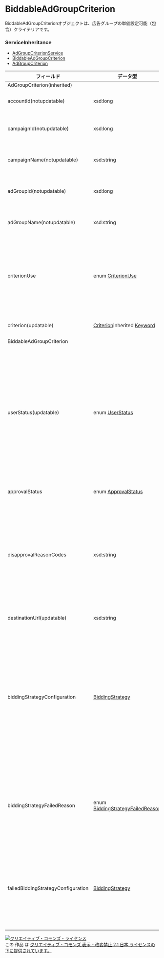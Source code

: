 # BiddableAdGroupCriterion
BiddableAdGroupCriterionオブジェクトは、広告グループの単価設定可能（包含）クライテリアです。
### ServiceInheritance
+ [AdGroupCriterionService](../services/AdGroupCriterionService.md)
+ [BiddableAdGroupCriterion](../services/BiddableAdGroupCriterion.md)
+ [AdGroupCriterion](../services/AdGroupCriterion.md)

| フィールド | データ型 | 説明 | ADD | SET | REMOVE | 
|---|---|---|---|---|---|
| AdGroupCriterion(inherited)||||||
| accountId(notupdatable)| xsd:long| アカウントIDです。| Req| Req| Req |
| campaignId(notupdatable)| xsd:long| キャンペーンIDです。| Req| Req| Req |
| campaignName(notupdatable)| xsd:string| キャンペーン名です。| ─| ─| ─ |
| adGroupId(notupdatable)| xsd:long| 広告グループIDです。| Req| Req| Req |
| adGroupName(notupdatable)| xsd:string| 広告グループ名です。| ─| ─| ─ |
| criterionUse| enum <a href="./CriterionUse.md">CriterionUse</a>| クライテリアを単価設定可能にするか除外にするかを選択します。| Req| ─| ─ |
| criterion(updatable)| <a href="./Criterion.md">Criterion</a>inherited <a href="./Keyword.md">Keyword</a>| クライテリアです。| Req| Req| Req |
| BiddableAdGroupCriterion||||||
| userStatus(updatable)| enum <a href="./UserStatus.md">UserStatus</a>| ユーザーにより設定される広告の掲載状況です。指定しない場合は、フィルタ条件にすべての掲載状況が含まれます。| Req| Opt| ─ |
| approvalStatus| enum <a href="./ApprovalStatus.md">ApprovalStatus</a>| 審査状況です。| ─| ─| ─ |
| disapprovalReasonCodes| xsd:string| 審査否認コードです。<br>各コードのその内容は、<a href="../appendix/ed_reasons.md"><span>Editorial Reason Text</span></a>をご確認ください。| ─| ─| ─ |
| destinationUrl(updatable)| xsd:string| リンク先URLです。| Opt| Opt| ─ |
| biddingStrategyConfiguration| <a href="../data/BiddingStrategy_AdGroupCriterion.md">BiddingStrategy</a>| 入札設定です。<br>※現在有効な入札設定がレスポンスされます。<br>※親エンティティの有効な入札設定が適用されます。| Req| Opt<br>                    (updatable)| ─ |
| biddingStrategyFailedReason| enum <a href="../data/BiddingStrategyFailedReason.md">BiddingStrategyFailedReason</a>| 自動入札設定に失敗した理由です。<br>※失敗時のみレスポンスされます。| ─| ─| ─ |
| failedBiddingStrategyConfiguration| <a href="../data/BiddingStrategy_AdGroupCriterion.md">BiddingStrategy</a>| 登録に失敗した自動入札設定です。<br>※失敗時のみレスポンスされます。| ─| ─| ─ |
<a rel="license" href="http://creativecommons.org/licenses/by-nd/2.1/jp/"><img alt="クリエイティブ・コモンズ・ライセンス" style="border-width:0" src="https://i.creativecommons.org/l/by-nd/2.1/jp/88x31.png" /></a><br />この 作品 は <a rel="license" href="http://creativecommons.org/licenses/by-nd/2.1/jp/">クリエイティブ・コモンズ 表示 - 改変禁止 2.1 日本 ライセンスの下に提供されています。</a>
